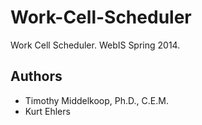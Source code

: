 # Work-Cell-Scheduler

Work Cell Scheduler.  WebIS Spring 2014.

## Authors
* Timothy Middelkoop, Ph.D., C.E.M.
* Kurt Ehlers